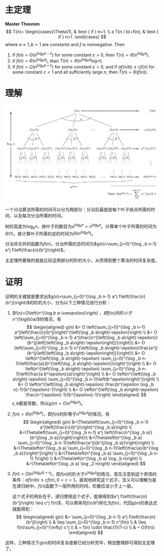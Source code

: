 # 主定理

**Master Theorem**
$$
T(n)= \begin{cases}\Theta(1), & \text { if } n=1, \\ a T(n / b)+f(n), & \text { if } n>1 .\end{cases}
$$
where $a \geq 1, b>1$ are constants and $f$ is nonnegative. Then
1. If $f(n)=O\left(n^{\log _b a-\varepsilon}\right)$ for some constant $\varepsilon>0$, then $T(n)=\Theta\left(n^{\log _b a}\right)$.
2. If $f(n)=\Theta\left(n^{\log _b a}\right)$, then $T(n)=\Theta\left(n^{\log _b a} \log n\right)$.
3. If $f(n)=\Omega\left(n^{\log _b a+\varepsilon}\right)$ for some constant $\varepsilon>0$, and if $a f(n / b) \leq c f(n)$ for some constant $c<1$ and all sufficiently large $n$, then $T(n)=\Theta(f(n))$.

# 理解

![img](media/%E4%B8%BB%E5%AE%9A%E7%90%86/20200606181618820_5907.png)

一个分治算法所需的时间可以分为两部分：分治后最底层每个叶子结点所需的时间，以及每次分治所需的时间。

树的高度为$\log_{b}n$，故叶子的数目为$a^{\log _b n}=n^{\log _b a}$。计算单个叶子所需的时间为$\Theta(1)$，故计算叶子所需的总的时间为$\Theta(n^{\log_{b}a})$。

分治并合并的函数为$f(n)$，分治所需的总时间为$g(n)=\sum_{j=0}^{\log _b n-1} a^j f\left(\frac{n}{b^j}\right)$。

主定理所要做的就是比较这两部分的阶的大小，从而得到整个算法的时间复杂度。

# 证明

证明的关键就是要求出$g(n)=\sum_{j=0}^{\log _b n-1} a^j f\left(\frac{n}{b^j}\right)$的阶的大小，分为以下三种情况进行分析：

1. $f(n)=O\left(n^{\log _b a-\varepsilon}\right) $，即$f(n)$的阶小于$n^{\log_{b}a}$的情况，有
   $$
   \begin{aligned}
   g(n) &= O \left(\sum_{j=0}^{\log _b n-1} a^j\left(\frac{n}{b^j}\right)^{\left(\log _b a\right)-\epsilon}\right) \\
   &= O \left(\sum_{j=0}^{\log _b n-1} a^j\frac{n^{\left(\log _b a\right)-\epsilon}}{b^{j\left[\left(\log _b a\right)-\epsilon\right]}}\right)\\
   &= O \left(\sum_{j=0}^{\log _b n-1} n^{\left(\log _b a\right)-\epsilon}\frac{a^j}{b^{j\left[\left(\log _b a\right)-\epsilon\right]}}\right)\\
   &= O \left(n^{\left(\log _b a\right)-\epsilon} \sum_{j=0}^{\log _b n-1}\left(\frac{a}{b^{\left(\log _b a\right)-\epsilon}}\right)^j\right) \\
   &= O \left(n^{\left(\log _b a\right)-\epsilon} \sum_{j=0}^{\log _b n-1}\left(\frac{a b^\epsilon}{a}\right)^j\right) \\
   &= O \left(n^{\left(\log _b a\right)-\epsilon} \sum_{j=0}^{\log _b n-1}\left(b^\epsilon\right)^j\right) \\
   &= O \left(n^{\left(\log _b a\right)-\epsilon} \frac{b^{\epsilon \log _b n}-1}{b^{\epsilon}-1}\right) \\
   &= O \left(n^{\left(\log _b a\right)-\epsilon} \frac{n^{\epsilon}-1}{b^{\epsilon}-1}\right)
   \end{aligned}
   $$
   $\epsilon,b$都是常数，所以$g(n)=O \left( n^{\log _b a}\right)$。

2. $f(n)=\Theta\left(n^{\log _b a}\right)$，即$f(n)$的阶等于$n^{\log_{b}a}$的情况，有
   $$
   \begin{aligned}
   g(n) &=\Theta\left(\sum_{j=0}^{\log _b n-1} a^j\left(\frac{n}{b^j}\right)^{\log _b a}\right) \\
   &=\Theta\left(\sum_{j=0}^{\log _b n-1} a^j \left(\frac{n^{\log _b a}}{b^{j\log _b a}}\right)\right)\\
   &=\Theta\left(n^{\log _b a} \sum_{j=0}^{\log _b n-1}\left(\frac{a^j}{b^{j\log _b a}}\right)\right) \\
   &=\Theta\left(n^{\log _b a} \sum_{j=0}^{\log _b n-1}\left(\frac{a}{b^{\log _b a}}\right)^j\right) \\
   &=\Theta\left(n^{\log _b a} \sum_{j=0}^{\log _b n-1} 1\right) \\
   &=\Theta\left(n^{\log _b a} \log _b n\right) \\
   &=\Theta\left(n^{\log _b a} \log _2 n\right)
   \end{aligned}
   $$

3. $f(n)=\Omega\left(n^{\left(\log _b a\right)+\epsilon}\right)$，即$f(n)$的阶大于$n^{\log_{b}a}$的情况，首先注意到这个奇怪的条件：$a f(n / b) \leq c f(n),0<c<1$。直观地研究这个式子，含义可以理解为是在递归树中，$f(n)$函数下一层所用的时间，阶数应该小于上一层。

   这个式子的用处在于，递归使用这个式子，能够得到$a^j f\left(\frac{n}{b^j}\right) \leq c^j f(n)$，可以用来将$f(n/b^i)$转化为$f(n)$，代回$g(n)$的表达式就能得到：
   $$
   \begin{aligned}
   g(n) &= \sum_{j=0}^{\log _b n-1} a^j f\left(\frac{n}{b^j}\right) \\
   & \leq \sum_{j=0}^{\log _b n-1} c^jf(n) \\
   & \leq f(n)\sum_{j=0}^{\infty} c^j \\
   & = f(n) \cdot \frac{1}{1-c} \\
   & = O(f(n))
   \end{aligned}
   $$

这样，三种情况下$g(n)$的时间复杂度都已经分析完毕，稍加整理即可得到主定理了。